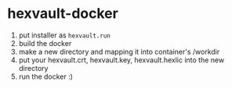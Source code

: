 # hexvault-docker
1. put installer as `hexvault.run`
2. build the docker
3. make a new directory and mapping it into container's /workdir
4. put your hexvault.crt, hexvault.key, hexvault.hexlic into the new directory
5. run the docker :)